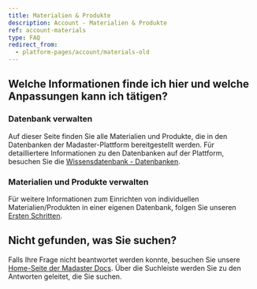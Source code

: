 ```yaml
---
title: Materialien & Produkte
description: Account - Materialien & Produkte
ref: account-materials
type: FAQ
redirect_from:
  - platform-pages/account/materials-old
---
```


## Welche Informationen finde ich hier und welche Anpassungen kann ich tätigen?

### Datenbank verwalten
Auf dieser Seite finden Sie alle Materialien und Produkte, die in den Datenbanken der Madaster-Plattform bereitgestellt werden. 
Für detailliertere Informationen zu den Datenbanken auf der Plattform, besuchen Sie die <a href="/ch/de/knowledge-base/databases" target="_blank">Wissensdatenbank - Datenbanken</a>.

### Materialien und Produkte verwalten
Für weitere Informationen zum Einrichten von individuellen Materialien/Produkten in einer eigenen Datenbank, folgen Sie unseren <a href="/ch/de/get-started/create-your-own-databases-with-custom-materials-and-products" target="_blank">Ersten Schritten</a>.

## Nicht gefunden, was Sie suchen?
Falls Ihre Frage nicht beantwortet werden konnte, besuchen Sie unsere <a href="/ch/de/" target="_blank">Home-Seite der Madaster Docs</a>. Über die Suchleiste werden Sie zu den Antworten geleitet, die Sie suchen.
